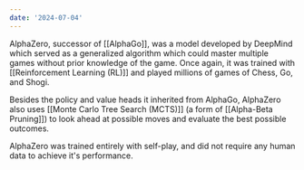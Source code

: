 ```yaml
---
date: '2024-07-04'
---
```

AlphaZero, successor of [[AlphaGo]], was a model developed by DeepMind which served as a generalized algorithm which could master multiple games without prior knowledge of the game. Once again, it was trained with [[Reinforcement Learning (RL)]] and played millions of games of Chess, Go, and Shogi. 

Besides the policy and value heads it inherited from AlphaGo, AlphaZero also uses [[Monte Carlo Tree Search (MCTS)]] (a form of [[Alpha-Beta Pruning]]) to look ahead at possible moves and evaluate the best possible outcomes. 

AlphaZero was trained entirely with self-play, and did not require any human data to achieve it's performance.